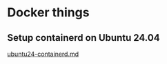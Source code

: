 # Docker things


## Setup containerd on Ubuntu 24.04

[ubuntu24-containerd.md](ubuntu24-containerd.md)
